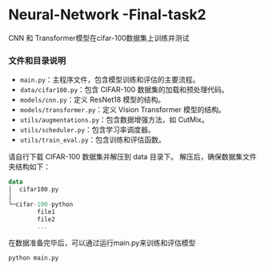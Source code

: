 # Neural-Network -Final-task2
 CNN 和 Transformer模型在cifar-100数据集上训练并测试

### 文件和目录说明

- `main.py`：主程序文件，包含模型训练和评估的主要流程。
- `data/cifar100.py`：包含 CIFAR-100 数据集的加载和预处理代码。
- `models/cnn.py`：定义 ResNet18 模型的结构。
- `models/transformer.py`：定义 Vision Transformer 模型的结构。
- `utils/augmentations.py`：包含数据增强方法，如 CutMix。
- `utils/scheduler.py`：包含学习率调度器。
- `utils/train_eval.py`：包含训练和评估函数。

请自行下载 CIFAR-100 数据集并解压到 data 目录下。
解压后，确保数据集文件夹结构如下：

       
```kotlin
data
│  cifar100.py
│
└─cifar-100-python
        file1
        file2
        ...
```

在数据准备完毕后，可以通过运行main.py来训练和评估模型
```bash
python main.py
```
